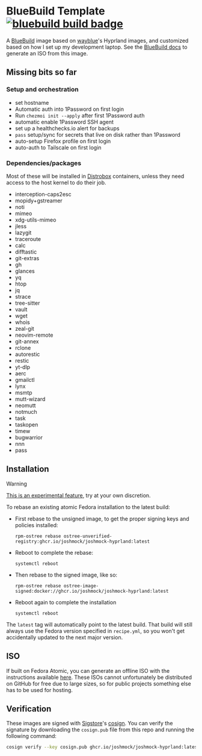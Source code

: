 # BlueBuild Template &nbsp; [![bluebuild build badge](https://github.com/joshmock/blue-build-hyprland/actions/workflows/build.yml/badge.svg)](https://github.com/joshmock/blue-build-hyprland/actions/workflows/build.yml)

A [BlueBuild](https://blue-build.org/) image based on [wayblue](https://github.com/wayblueorg/wayblue)'s Hyprland images, and customized based on how I set up my development laptop.
See the [BlueBuild docs](https://blue-build.org/how-to/generate-iso/) to generate an ISO from this image.

## Missing bits so far

### Setup and orchestration

- set hostname
- Automatic auth into 1Password on first login
- Run `chezmoi init --apply` after first 1Password auth
- automatic enable 1Password SSH agent
- set up a healthchecks.io alert for backups
- `pass` setup/sync for secrets that live on disk rather than 1Password
- auto-setup Firefox profile on first login
- auto-auth to Tailscale on first login

### Dependencies/packages

Most of these will be installed in [Distrobox](https://distrobox.it/) containers, unless they need access to the host kernel to do their job.

- interception-caps2esc
- mopidy+gstreamer
- noti
- mimeo
- xdg-utils-mimeo
- jless
- lazygit
- traceroute
- calc
- difftastic
- git-extras
- gh
- glances
- yq
- htop
- jq
- strace
- tree-sitter
- vault
- wget
- whois
- zeal-git
- neovim-remote
- git-annex
- rclone
- autorestic
- restic
- yt-dlp
- aerc
- gmailctl
- lynx
- msmtp
- mutt-wizard
- neomutt
- notmuch
- task
- taskopen
- timew
- bugwarrior
- nnn
- pass

## Installation

> [!WARNING]
> [This is an experimental feature](https://www.fedoraproject.org/wiki/Changes/OstreeNativeContainerStable), try at your own discretion.

To rebase an existing atomic Fedora installation to the latest build:

- First rebase to the unsigned image, to get the proper signing keys and policies installed:

  ```
  rpm-ostree rebase ostree-unverified-registry:ghcr.io/joshmock/joshmock-hyprland:latest
  ```

- Reboot to complete the rebase:

  ```
  systemctl reboot
  ```

- Then rebase to the signed image, like so:

  ```
  rpm-ostree rebase ostree-image-signed:docker://ghcr.io/joshmock/joshmock-hyprland:latest
  ```

- Reboot again to complete the installation

  ```
  systemctl reboot
  ```

The `latest` tag will automatically point to the latest build. That build will still always use the Fedora version specified in `recipe.yml`, so you won't get accidentally updated to the next major version.

## ISO

If built on Fedora Atomic, you can generate an offline ISO with the instructions available [here](https://blue-build.org/learn/universal-blue/#fresh-install-from-an-iso). These ISOs cannot unfortunately be distributed on GitHub for free due to large sizes, so for public projects something else has to be used for hosting.

## Verification

These images are signed with [Sigstore](https://www.sigstore.dev/)'s [cosign](https://github.com/sigstore/cosign). You can verify the signature by downloading the `cosign.pub` file from this repo and running the following command:

```bash
cosign verify --key cosign.pub ghcr.io/joshmock/joshmock-hyprland:latest
```
